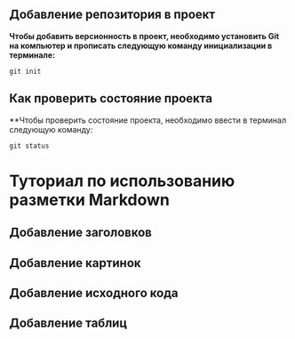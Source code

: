 ## Добавление репозитория в проект

**Чтобы добавить версионность в проект, необходимо установить
Git на компьютер и прописать следующую команду инициализации
в терминале:**
```
git init
```

## Как проверить состояние проекта

**Чтобы проверить состояние проекта, необходимо ввести в 
терминал следующую команду:
```fix
git status
```

# Туториал по использованию разметки Markdown

## Добавление заголовков



## Добавление картинок


## Добавление исходного кода


## Добавление таблиц